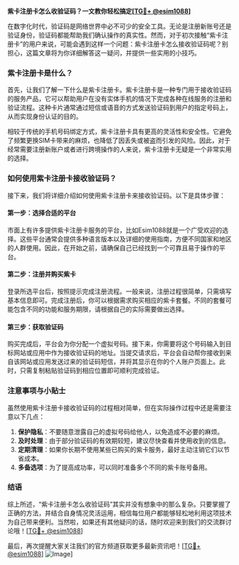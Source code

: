 **紫卡注册卡怎么收验证码？一文教你轻松搞定[[TG💪+ @esim1088](https://t.me/s/esim1088)]**

在数字化时代，验证码是网络世界中必不可少的安全工具。无论是注册新账号还是验证身份，验证码都能帮助我们确认操作的真实性。然而，对于初次接触“紫卡注册卡”的用户来说，可能会遇到这样一个问题：紫卡注册卡怎么接收验证码呢？别担心，这篇文章将为你详细解答这一疑问，并提供一些实用的小技巧。

### 紫卡注册卡是什么？

首先，让我们了解一下什么是紫卡注册卡。紫卡注册卡是一种专门用于接收验证码的服务产品，它可以帮助用户在没有实体手机的情况下完成各种在线服务的注册和验证流程。这种卡片通常通过短信或语音的方式发送验证码到用户的指定号码上，从而实现身份认证的目的。

相较于传统的手机号码绑定方式，紫卡注册卡具有更高的灵活性和安全性。它避免了频繁更换SIM卡带来的麻烦，也降低了因丢失或被盗而引发的风险。因此，对于经常需要注册新账户或者进行跨境操作的人来说，紫卡注册卡无疑是一个非常实用的选择。

### 如何使用紫卡注册卡接收验证码？

接下来，我们将详细介绍如何使用紫卡注册卡来接收验证码。以下是具体步骤：

#### 第一步：选择合适的平台

市面上有许多提供紫卡注册卡服务的平台，比如Esim1088就是一个广受欢迎的选择。这些平台通常会提供多种语言版本以及详细的使用指南，方便不同国家和地区的人群使用。因此，在开始之前，请确保自己已经找到一个可靠且易于操作的平台。

#### 第二步：注册并购买紫卡

登录所选平台后，按照提示完成注册流程。一般来说，注册过程很简单，只需填写基本信息即可。完成注册后，你可以根据需求购买相应的紫卡套餐。不同的套餐可能包含不同的功能和服务期限，请根据自己的实际需要做出选择。

#### 第三步：获取验证码

购买完成后，平台会为你分配一个虚拟号码。接下来，你需要将这个号码输入到目标网站或应用中作为接收验证码的地址。当提交请求后，平台会自动帮你接收到来自该网站或应用发送过来的验证码短信，并将其显示在你的个人账户页面上。此时，只需复制粘贴验证码到相应位置即可顺利完成验证。

### 注意事项与小贴士

虽然使用紫卡注册卡接收验证码的过程相对简单，但在实际操作过程中还是需要注意以下几点：

1. **保护隐私**：不要随意泄露自己的虚拟号码给他人，以免造成不必要的麻烦。
2. **及时处理**：由于部分验证码的有效期较短，建议尽快查看并使用收到的信息。
3. **定期清理**：如果你长期不使用某些已购买的紫卡服务，最好主动注销它们以节省成本。
4. **多备选项**：为了提高成功率，可以同时准备多个不同的紫卡账号备用。

### 结语

综上所述，“紫卡注册卡怎么收验证码”其实并没有想象中的那么复杂。只要掌握了正确的方法，并结合自身情况灵活运用，相信每位用户都能够轻松地利用这项技术为自己带来便利。当然啦，如果还有其他疑问的话，随时欢迎来到我们的交流群讨论哦！[[TG💪+ @esim1088](https://t.me/s/esim1088)]

最后，再次提醒大家关注我们的官方频道获取更多最新资讯吧！[[TG💪+ @esim1088](https://t.me/s/esim1088)] ![Image](https://i.postimg.cc/4NQfJmqS/Snipaste-2025-05-13-00-14-12.png)]